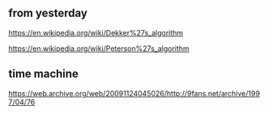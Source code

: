 ## from yesterday

https://en.wikipedia.org/wiki/Dekker%27s_algorithm

https://en.wikipedia.org/wiki/Peterson%27s_algorithm

## time machine

https://web.archive.org/web/20091124045026/http://9fans.net/archive/1997/04/76
